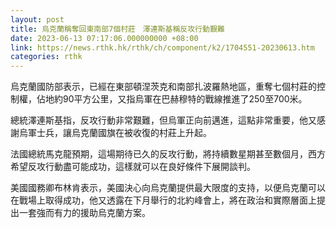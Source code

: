 ```yaml
---
layout: post
title: 烏克蘭稱奪回東南部7個村莊　澤連斯基稱反攻行動艱難
date: 2023-06-13 07:17:06.000000000 +08:00
link: https://news.rthk.hk/rthk/ch/component/k2/1704551-20230613.htm
categories: rthk
---
```


烏克蘭國防部表示，已經在東部頓涅茨克和南部扎波羅熱地區，重奪七個村莊的控制權，佔地約90平方公里，又指烏軍在巴赫穆特的戰線推進了250至700米。

總統澤連斯基指，反攻行動非常艱難，但烏軍正向前邁進，這點非常重要，他又感謝烏軍士兵，讓烏克蘭國旗在被收復的村莊上升起。

法國總統馬克龍預期，這場期待已久的反攻行動，將持續數星期甚至數個月，西方希望反攻行動盡可能成功，這樣就可以在良好條件下展開談判。

美國國務卿布林肯表示，美國決心向烏克蘭提供最大限度的支持，以便烏克蘭可以在戰場上取得成功，他又透露在下月舉行的北約峰會上，將在政治和實際層面上提出一套強而有力的援助烏克蘭方案。
